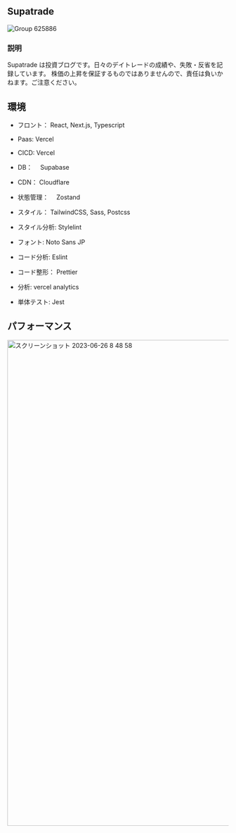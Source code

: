 ## Supatrade

![Group 625886](https://github.com/kuroro-31/Supatrade/assets/34049491/873a8a5e-1a65-4fde-9d0a-a470c4b2f42a)

### 説明

Supatrade は投資ブログです。日々のデイトレードの成績や、失敗・反省を記録しています。
株価の上昇を保証するものではありませんので、責任は負いかねます。ご注意ください。

## 環境

- フロント：
  React, Next.js, Typescript
- Paas: Vercel
- CICD: Vercel
- DB：　 Supabase
- CDN： Cloudflare
- 状態管理：　 Zostand
- スタイル： TailwindCSS, Sass, Postcss
- スタイル分析: Stylelint
- フォント: Noto Sans JP
- コード分析: Eslint
- コード整形： Prettier

- 分析: vercel analytics
- 単体テスト: Jest

## パフォーマンス

<img width="1104" alt="スクリーンショット 2023-06-26 8 48 58" src="https://github.com/kuroro-31/Supatrade/assets/34049491/5e31f060-d076-49e6-ad97-cb5b8ad1ba24">
